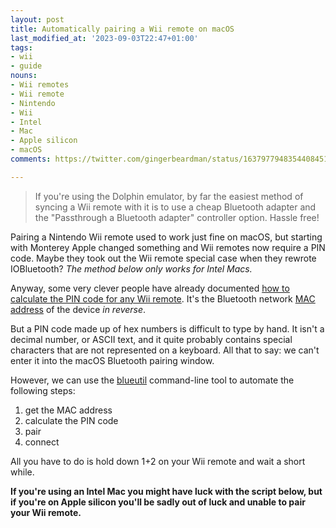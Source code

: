 ```yaml
---
layout: post
title: Automatically pairing a Wii remote on macOS
last_modified_at: '2023-09-03T22:47+01:00'
tags:
- wii
- guide
nouns:
- Wii remotes
- Wii remote
- Nintendo
- Wii
- Intel
- Mac
- Apple silicon
- macOS
comments: https://twitter.com/gingerbeardman/status/1637977948354408451

---
```


> If you're using the Dolphin emulator, by far the easiest method of syncing a Wii remote with it is to use a cheap Bluetooth adapter and the "Passthrough a Bluetooth adapter" controller option. Hassle free!

Pairing a Nintendo Wii remote used to work just fine on macOS, but starting with Monterey Apple changed something and Wii remotes now require a PIN code. Maybe they took out the Wii remote special case when they rewrote IOBluetooth? *The method below only works for Intel Macs.*

Anyway, some very clever people have already documented [how to calculate the PIN code for any Wii remote](https://wiibrew.org/wiki/Wiimote#Bluetooth_Pairing). It's the Bluetooth network [MAC address](https://en.wikipedia.org/wiki/MAC_address) of the device *in reverse*.

But a PIN code made up of hex numbers is difficult to type by hand. It isn't a decimal number, or ASCII text, and it quite probably contains special characters that are not represented on a keyboard. All that to say: we can't enter it into the macOS Bluetooth pairing window.

However, we can use the [blueutil](https://github.com/toy/blueutil) command-line tool to automate the following steps:

1. get the MAC address
2. calculate the PIN code
3. pair
4. connect

All you have to do is hold down 1+2 on your Wii remote and wait a short while.

**If you're using an Intel Mac you might have luck with the script below, but if you're on Apple silicon you'll be sadly out of luck and unable to pair your Wii remote.**

<script src="https://gist.github.com/gingerbeardman/05030c73714b3aa3202aeee7f21c3b1e.js"></script>